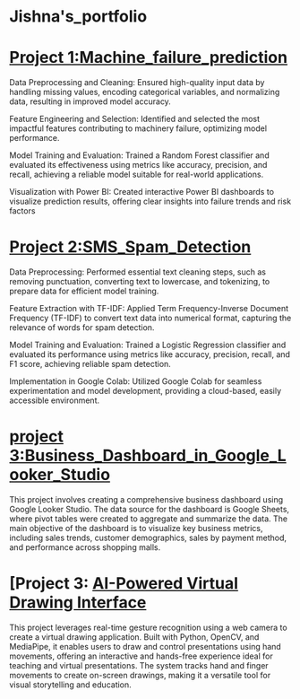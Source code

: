 # Jishna's_portfolio

# [Project 1:Machine_failure_prediction](https://github.com/JishnaMR/Machine-_failure-_prediction)

Data Preprocessing and Cleaning: Ensured high-quality input data by handling missing values, encoding categorical variables, and normalizing data, resulting in improved model accuracy.

Feature Engineering and Selection: Identified and selected the most impactful features contributing to machinery failure, optimizing model performance.

Model Training and Evaluation: Trained a Random Forest classifier and evaluated its effectiveness using metrics like accuracy, precision, and recall, achieving a reliable model suitable for real-world applications.

Visualization with Power BI: Created interactive Power BI dashboards to visualize prediction results, offering clear insights into failure trends and risk factors

# [Project 2:SMS_Spam_Detection](https://github.com/JishnaMR/sms_spam_detection)

Data Preprocessing: Performed essential text cleaning steps, such as removing punctuation, converting text to lowercase, and tokenizing, to prepare data for efficient model training.

Feature Extraction with TF-IDF: Applied Term Frequency-Inverse Document Frequency (TF-IDF) to convert text data into numerical format, capturing the relevance of words for spam detection.

Model Training and Evaluation: Trained a Logistic Regression classifier and evaluated its performance using metrics like accuracy, precision, recall, and F1 score, achieving reliable spam detection.

Implementation in Google Colab: Utilized Google Colab for seamless experimentation and model development, providing a cloud-based, easily accessible environment.

# [project 3:Business_Dashboard_in_Google_Looker_Studio](https://github.com/JishnaMR/Dashboard_with_Google_Studio)

This project involves creating a comprehensive business dashboard using Google Looker Studio. The data source for the dashboard is Google Sheets, where pivot tables were created to aggregate and summarize the data. The main objective of the dashboard is to visualize key business metrics, including sales trends, customer demographics, sales by payment method, and performance across shopping malls.

# [Project 3: [AI-Powered Virtual Drawing Interface](https://github.com/JishnaMR/virtual_drawing_ml)

This project leverages real-time gesture recognition using a web camera to create a virtual drawing application. Built with Python, OpenCV, and MediaPipe, it enables users to draw and control presentations using hand movements, offering an interactive and hands-free experience ideal for teaching and virtual presentations. The system tracks hand and finger movements to create on-screen drawings, making it a versatile tool for visual storytelling and education.
